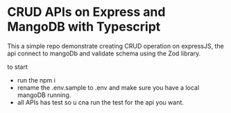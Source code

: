 # CRUD APIs on Express and MangoDB with Typescript

This a simple  repo demonstrate creating CRUD operation on expressJS, the api connect to mangoDb and validate schema using the Zod library.

to start
- run the npm i
- rename the .env.sample to .env and make sure you have a local mangoDB running.
- all APIs has test so u cna run the test for the api you want. 